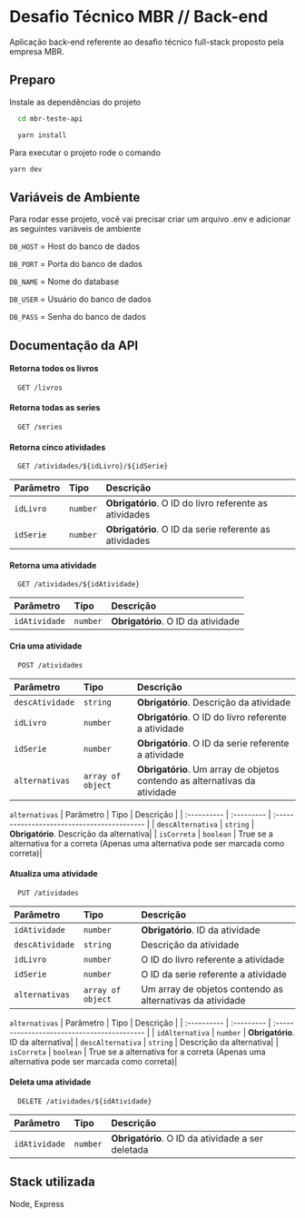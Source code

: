 
# Desafio Técnico MBR // Back-end

Aplicação back-end referente ao desafio técnico full-stack proposto pela empresa MBR.


## Preparo

Instale as dependências do projeto

```bash
  cd mbr-teste-api

  yarn install
```

Para executar o projeto rode o comando

```bash
yarn dev
```
## Variáveis de Ambiente

Para rodar esse projeto, você vai precisar criar um arquivo .env e adicionar as seguintes variáveis de ambiente


`DB_HOST` = Host do banco de dados

`DB_PORT` = Porta do banco de dados

`DB_NAME` = Nome do database

`DB_USER` = Usuário do banco de dados

`DB_PASS` = Senha do banco de dados


## Documentação da API

#### Retorna todos os livros

```http
  GET /livros
```

#### Retorna todas as series

```http
  GET /series
```

#### Retorna cinco atividades

```http
  GET /atividades/${idLivro}/${idSerie}
```

| Parâmetro   | Tipo       | Descrição                                   |
| :---------- | :--------- | :------------------------------------------ |
| `idLivro`      | `number` | **Obrigatório**. O ID do livro referente as atividades |
| `idSerie`      | `number` | **Obrigatório**. O ID da serie referente as atividades |

#### Retorna uma atividade

```http
  GET /atividades/${idAtividade}
```

| Parâmetro   | Tipo       | Descrição                                   |
| :---------- | :--------- | :------------------------------------------ |
| `idAtividade`      | `number` | **Obrigatório**. O ID da atividade|


#### Cria uma atividade

```http
  POST /atividades
```

| Parâmetro   | Tipo       | Descrição                                   |
| :---------- | :--------- | :------------------------------------------ |
| `descAtividade`      | `string` | **Obrigatório**. Descrição da atividade |
| `idLivro`      | `number` | **Obrigatório**. O ID do livro referente a atividade |
| `idSerie`      | `number` | **Obrigatório**. O ID da serie referente a atividade |
| `alternativas`      | `array of object` | **Obrigatório**. Um array de objetos contendo as alternativas da atividade |

`alternativas`
| Parâmetro   | Tipo       | Descrição                                   |
| :---------- | :--------- | :------------------------------------------ |
| `descAlternativa`      | `string` | **Obrigatório**. Descrição da alternativa|
| `isCorreta`      | `boolean` | True se a alternativa for a correta (Apenas uma alternativa pode ser marcada como correta)|

#### Atualiza uma atividade

```http
  PUT /atividades
```

| Parâmetro   | Tipo       | Descrição                                   |
| :---------- | :--------- | :------------------------------------------ |
| `idAtividade`      | `number` | **Obrigatório**. ID da atividade |
| `descAtividade`      | `string` |  Descrição da atividade |
| `idLivro`      | `number` |  O ID do livro referente a atividade |
| `idSerie`      | `number` |  O ID da serie referente a atividade |
| `alternativas`      | `array of object` | Um array de objetos contendo as alternativas da atividade |

`alternativas`
| Parâmetro   | Tipo       | Descrição                                   |
| :---------- | :--------- | :------------------------------------------ |
| `idAlternativa`      | `number` | **Obrigatório**. ID da alternativa|
| `descAlternativa`      | `string` |  Descrição da alternativa|
| `isCorreta`      | `boolean` | True se a alternativa for a correta (Apenas uma alternativa pode ser marcada como correta)|


#### Deleta uma atividade

```http
  DELETE /atividades/${idAtividade}
```

| Parâmetro   | Tipo       | Descrição                                   |
| :---------- | :--------- | :------------------------------------------ |
| `idAtividade`      | `number` | **Obrigatório**. O ID da atividade a ser deletada|


## Stack utilizada

Node, Express

